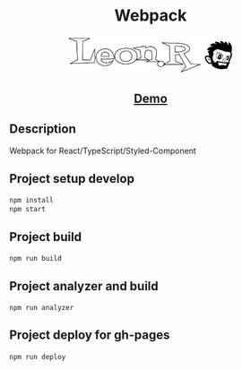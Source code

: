 <h1 align="center">Webpack</h1>

<p align="center"><img src="./readme_assets/logo.svg" width="300"></p>

<h2 align="center"><a href="https://roman-leonchik.github.io/webpack/">Demo</a></h2>

## Description

<p>Webpack for React/TypeScript/Styled-Component</p>

## Project setup develop

```
npm install
npm start
```

## Project build

```
npm run build
```

## Project analyzer and build

```
npm run analyzer
```

## Project deploy for gh-pages

```
npm run deploy
```
